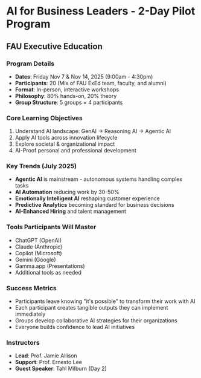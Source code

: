# AI for Business Leaders - 2-Day Pilot Program
## FAU Executive Education

### Program Details
- **Dates**: Friday Nov 7 & Nov 14, 2025 (9:00am - 4:30pm)
- **Participants**: 20 (Mix of FAU ExEd team, faculty, and alumni)
- **Format**: In-person, interactive workshops
- **Philosophy**: 80% hands-on, 20% theory
- **Group Structure**: 5 groups × 4 participants

### Core Learning Objectives
1. Understand AI landscape: GenAI → Reasoning AI → Agentic AI
2. Apply AI tools across innovation lifecycle
3. Explore societal & organizational impact
4. AI-Proof personal and professional development

### Key Trends (July 2025)
- **Agentic AI** is mainstream - autonomous systems handling complex tasks
- **AI Automation** reducing work by 30-50%
- **Emotionally Intelligent AI** reshaping customer experience
- **Predictive Analytics** becoming standard for business decisions
- **AI-Enhanced Hiring** and talent management

### Tools Participants Will Master
- ChatGPT (OpenAI)
- Claude (Anthropic)
- Copilot (Microsoft)
- Gemini (Google)
- Gamma.app (Presentations)
- Additional tools as needed

### Success Metrics
- Participants leave knowing "it's possible" to transform their work with AI
- Each participant creates tangible outputs they can implement immediately
- Groups develop collaborative AI strategies for their organizations
- Everyone builds confidence to lead AI initiatives

### Instructors
- **Lead**: Prof. Jamie Allison
- **Support**: Prof. Ernesto Lee
- **Guest Speaker**: Tahl Milburn (Day 2)
